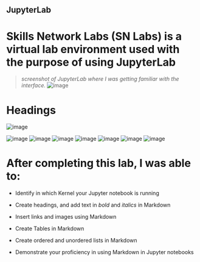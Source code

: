 ## JupyterLab
# Skills Network Labs (SN Labs) is a virtual lab environment used with the purpose of using JupyterLab

>_screenshot of JupyterLab where I was getting familiar with the interface._
![image](https://github.com/kalejcamto/JupyterLab/assets/101201140/7efb9be9-5af1-435e-a8ff-e07fbf16bd29)

# Headings 
![image](https://github.com/kalejcamto/JupyterLab/assets/101201140/643c2c14-97be-43b5-9ce5-2eeb0a3fb943)

![image](https://github.com/kalejcamto/JupyterLab/assets/101201140/6c188e69-2869-4325-b498-68ad2c692f98)
![image](https://github.com/kalejcamto/JupyterLab/assets/101201140/5eaef754-fe5b-4191-99c2-aa71dde065cb)
![image](https://github.com/kalejcamto/JupyterLab/assets/101201140/89273364-a7d0-4a2a-b3d2-dbf13bdae936)
![image](https://github.com/kalejcamto/JupyterLab/assets/101201140/97f3ebe4-4624-43fa-9cce-2ba2341732e3)
![image](https://github.com/kalejcamto/JupyterLab/assets/101201140/5e2f0ec7-e25a-4944-8cda-38a78b76cf11)
![image](https://github.com/kalejcamto/JupyterLab/assets/101201140/ad7bbc85-b3c5-452f-b746-daa3fc07b8ca)
![image](https://github.com/kalejcamto/JupyterLab/assets/101201140/4408a5b4-e49a-4ed2-9c35-64b7684eaf0f)
# After completing this lab, I was able to:

- Identify in which Kernel your Jupyter notebook is running

- Create headings, and add text in _bold_ and *italics* in Markdown

- Insert links and images using Markdown

- Create Tables in Markdown

- Create ordered and unordered lists in Markdown

- Demonstrate your proficiency in using Markdown in Jupyter notebooks
